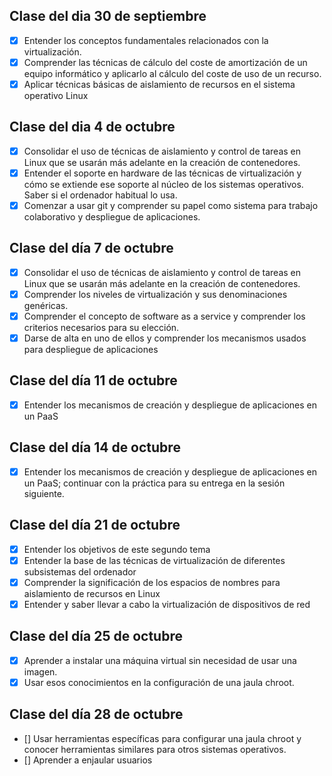 Clase del dia 30 de septiembre
------------------------------

* [x] Entender los conceptos fundamentales relacionados con la virtualización.
* [x] Comprender las técnicas de cálculo del coste de amortización de un equipo informático y aplicarlo al cálculo del coste de uso de un recurso.
* [x] Aplicar técnicas básicas de aislamiento de recursos en el sistema operativo Linux

Clase del dia 4 de octubre
--------------------------


* [x] Consolidar el uso de técnicas de aislamiento y control de tareas en Linux que se usarán más adelante en la creación de contenedores.
* [x] Entender el soporte en hardware de las técnicas de virtualización y cómo se extiende ese soporte al núcleo de los sistemas operativos. Saber si el ordenador habitual lo usa.
* [x] Comenzar a usar git y comprender su papel como sistema para trabajo colaborativo y despliegue de aplicaciones.

Clase del día 7 de octubre
--------------------------


* [x] Consolidar el uso de técnicas de aislamiento y control de tareas en Linux que se usarán más adelante en la creación de contenedores.
* [x] Comprender los niveles de virtualización y sus denominaciones genéricas.
* [x] Comprender el concepto de software as a service y comprender los criterios necesarios para su elección.
* [x] Darse de alta en uno de ellos y comprender los mecanismos usados para despliegue de aplicaciones

Clase del día 11 de octubre
---------------------------

* [x] Entender los mecanismos de creación y despliegue de aplicaciones en un PaaS

Clase del día 14 de octubre
---------------------------

* [x] Entender los mecanismos de creación y despliegue de aplicaciones en un PaaS; continuar con la práctica para su entrega en la sesión siguiente. 

Clase del día 21 de octubre
---------------------------

* [x] Entender los objetivos de este segundo tema
* [x] Entender la base de las técnicas de virtualización de diferentes subsistemas del ordenador
* [x] Comprender la significación de los espacios de nombres para aislamiento de recursos en Linux
* [x] Entender y saber llevar a cabo la virtualización de dispositivos de red

Clase del día 25 de octubre
---------------------------

* [x] Aprender a instalar una máquina virtual sin necesidad de usar una imagen.
* [x] Usar esos conocimientos en la configuración de una jaula chroot.

Clase del día 28 de octubre
---------------------------

* [] Usar herramientas específicas para configurar una jaula chroot y conocer herramientas similares para otros sistemas operativos.
* [] Aprender a enjaular usuarios
